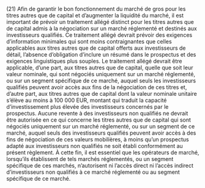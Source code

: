 (21) Afin de garantir le bon fonctionnement du marché de gros pour les titres autres que de capital et d’augmenter la liquidité du marché, il est important de prévoir un traitement allégé distinct pour les titres autres que de capital admis à la négociation sur un marché réglementé et destinés aux investisseurs qualifiés. Ce traitement allégé devrait prévoir des exigences d’information minimales qui sont moins contraignantes que celles applicables aux titres autres que de capital offerts aux investisseurs de détail, l’absence d’obligation d’inclure un résumé dans le prospectus et des exigences linguistiques plus souples. Le traitement allégé devrait être applicable, d’une part, aux titres autres que de capital, quelle que soit leur valeur nominale, qui sont négociés uniquement sur un marché réglementé, ou sur un segment spécifique de ce marché, auquel seuls les investisseurs qualifiés peuvent avoir accès aux fins de la négociation de ces titres et, d’autre part, aux titres autres que de capital dont la valeur nominale unitaire s’élève au moins à 100 000 EUR, montant qui traduit la capacité d’investissement plus élevée des investisseurs concernés par le prospectus. Aucune revente à des investisseurs non qualifiés ne devrait être autorisée en ce qui concerne les titres autres que de capital qui sont négociés uniquement sur un marché réglementé, ou sur un segment de ce marché, auquel seuls des investisseurs qualifiés peuvent avoir accès à des fins de négociation de ces valeurs mobilières, à moins qu’un prospectus adapté aux investisseurs non qualifiés ne soit établi conformément au présent règlement. À cette fin, il est essentiel que les opérateurs de marché, lorsqu’ils établissent de tels marchés réglementés, ou un segment spécifique de ces marchés, n’autorisent ni l’accès direct ni l’accès indirect d’investisseurs non qualifiés à ce marché réglementé ou au segment spécifique de ce marché.